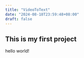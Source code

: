 ```yaml
---
title: "VideoToText"
date: "2024-08-18T23:59:48+08:00"
draft: false
---
```


## This is my first project
hello world!